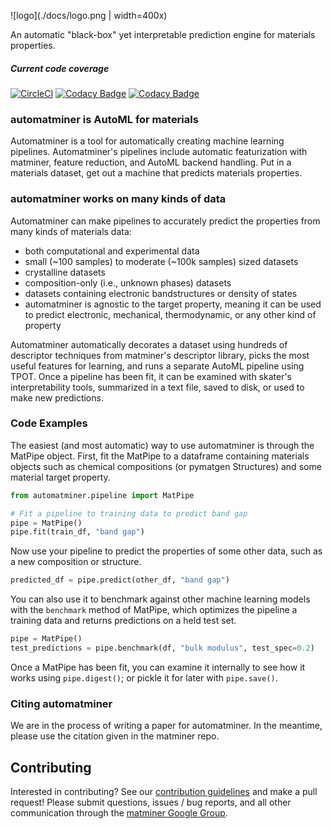 ![logo](./docs/logo.png | width=400x)

An automatic "black-box" yet interpretable prediction engine for materials properties.

##### Current code coverage

[![CircleCI](https://circleci.com/gh/hackingmaterials/automatminer.svg?style=svg)](https://circleci.com/gh/hackingmaterials/automatminer)
[![Codacy Badge](https://api.codacy.com/project/badge/Grade/aa63dd7aa85e480bbe0e924a02ad1540)](https://www.codacy.com/app/ardunn/automatminer?utm_source=github.com&amp;utm_medium=referral&amp;utm_content=hackingmaterials/automatminer&amp;utm_campaign=Badge_Grade)
[![Codacy Badge](https://api.codacy.com/project/badge/Coverage/aa63dd7aa85e480bbe0e924a02ad1540)](https://www.codacy.com/app/ardunn/automatminer?utm_source=github.com&utm_medium=referral&utm_content=hackingmaterials/automatminer&utm_campaign=Badge_Coverage)
 
### automatminer is AutoML for materials
Automatminer is a tool for automatically creating machine learning pipelines. Automatminer's pipelines include automatic featurization with matminer, feature reduction, and AutoML backend handling. Put in a materials dataset, get out a machine that predicts materials properties.
 
### automatminer works on many kinds of data
Automatminer can make pipelines to accurately predict the properties from many kinds of materials data:
*   both computational and experimental data
*   small (~100 samples) to moderate (~100k samples) sized datasets
*   crystalline datasets
*   composition-only (i.e., unknown phases) datasets
*   datasets containing electronic bandstructures or density of states
*   automatminer is agnostic to the target property, meaning it can be used to predict electronic, mechanical, thermodynamic, or any other kind of property

Automatminer automatically decorates a dataset using hundreds of descriptor techniques from matminer's descriptor library, picks the most useful features for learning, and runs a separate AutoML pipeline using TPOT. Once a pipeline has been fit, it can be examined with skater's interpretability tools, summarized in a text file, saved to disk, or used to make new predictions.  
 
### Code Examples
The easiest (and most automatic) way to use automatminer is through the MatPipe object. First, fit the MatPipe to a dataframe containing materials objects such as chemical compositions (or pymatgen Structures) and some material target property.
```python
from automatminer.pipeline import MatPipe

# Fit a pipeline to training data to predict band gap
pipe = MatPipe()
pipe.fit(train_df, "band gap")
``` 

Now use your pipeline to predict the properties of some other data, such as a new composition or structure. 
```python
predicted_df = pipe.predict(other_df, "band gap")
```

You can also use it to benchmark against other machine learning models with the `benchmark` method of MatPipe, which optimizes the pipeline a training data and returns predictions on a held test set. 
```python
pipe = MatPipe()
test_predictions = pipe.benchmark(df, "bulk modulus", test_spec=0.2)
```

Once a MatPipe has been fit, you can examine it internally to see how it works using `pipe.digest()`; or pickle it for later with `pipe.save()`.

### Citing automatminer
We are in the process of writing a paper for automatminer. In the meantime, please use the citation given in the matminer repo.

## Contributing 
Interested in contributing? See our [contribution guidelines](https://github.com/hackingmaterials/automatminer/blob/master/CONTRIBUTING.md) and make a pull request! Please submit questions, issues / bug reports, and all other communication through the [matminer Google Group](https://groups.google.com/forum/#!forum/matminer).
